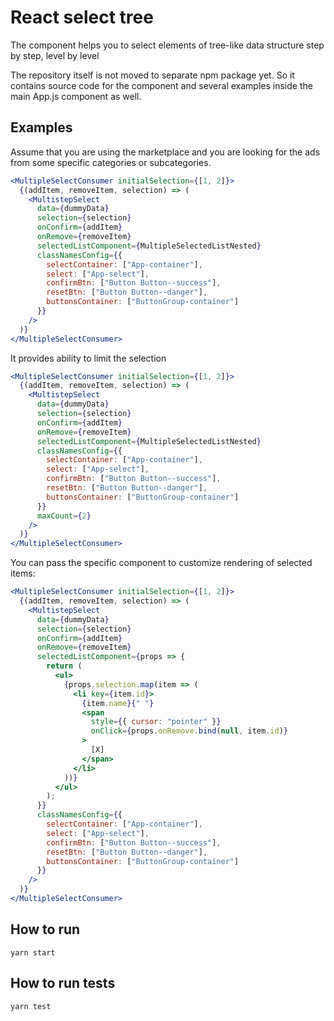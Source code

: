 # React select tree

The component helps you to select elements of tree-like data structure step by step, level by level

The repository itself is not moved to separate npm package yet. So it contains source code for the component and several examples inside the main App.js component as well.

## Examples 
Assume that you are using the marketplace and you are looking for the ads from some specific categories or subcategories.

```jsx
<MultipleSelectConsumer initialSelection={[1, 2]}>
  {(addItem, removeItem, selection) => (
    <MultistepSelect
      data={dummyData}
      selection={selection}
      onConfirm={addItem}
      onRemove={removeItem}
      selectedListComponent={MultipleSelectedListNested}
      classNamesConfig={{
        selectContainer: ["App-container"],
        select: ["App-select"],
        confirmBtn: ["Button Button--success"],
        resetBtn: ["Button Button--danger"],
        buttonsContainer: ["ButtonGroup-container"]
      }}
    />
  )}
</MultipleSelectConsumer>
```

It provides ability to limit the selection

```jsx
<MultipleSelectConsumer initialSelection={[1, 2]}>
  {(addItem, removeItem, selection) => (
    <MultistepSelect
      data={dummyData}
      selection={selection}
      onConfirm={addItem}
      onRemove={removeItem}
      selectedListComponent={MultipleSelectedListNested}
      classNamesConfig={{
        selectContainer: ["App-container"],
        select: ["App-select"],
        confirmBtn: ["Button Button--success"],
        resetBtn: ["Button Button--danger"],
        buttonsContainer: ["ButtonGroup-container"]
      }}
      maxCount={2}
    />
  )}
</MultipleSelectConsumer>
```

You can pass the specific component to customize rendering of selected items:

```jsx
<MultipleSelectConsumer initialSelection={[1, 2]}>
  {(addItem, removeItem, selection) => (
    <MultistepSelect
      data={dummyData}
      selection={selection}
      onConfirm={addItem}
      onRemove={removeItem}
      selectedListComponent={props => {
        return (
          <ul>
            {props.selection.map(item => (
              <li key={item.id}>
                {item.name}{" "}
                <span
                  style={{ cursor: "pointer" }}
                  onClick={props.onRemove.bind(null, item.id)}
                >
                  [X]
                </span>
              </li>
            ))}
          </ul>
        );
      }}
      classNamesConfig={{
        selectContainer: ["App-container"],
        select: ["App-select"],
        confirmBtn: ["Button Button--success"],
        resetBtn: ["Button Button--danger"],
        buttonsContainer: ["ButtonGroup-container"]
      }}
    />
  )}
</MultipleSelectConsumer>
```

## How to run
`yarn start`

## How to run tests
`yarn test`
